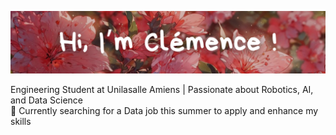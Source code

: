 ![hi_clemence](/pres_clem.png)

Engineering Student at Unilasalle Amiens | Passionate about Robotics, AI, and Data Science  
📍 Currently searching for a Data job this summer to apply and enhance my skills


     
